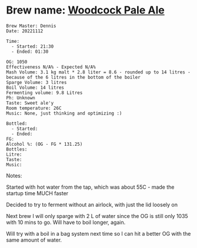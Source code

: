 # Brew name: [Woodcock Pale Ale](../brews/woodcock_pale_ale.md.md)
```
Brew Master: Dennis
Date: 20221112

Time:
  - Started: 21:30
  - Ended: 01:30

OG: 1050
Effectiveness N/A% - Expected N/A%
Mash Volume: 3.1 kg malt * 2.8 liter = 8.6 - rounded up to 14 litres - because of the 6 litres in the bottom of the boiler
Sparge Volume: 3 litres
Boil Volume: 14 litres
Fermenting volume: 9.8 Litres
Ph: Unknown
Taste: Sweet ale'y
Room temperature: 26C
Music: None, just thinking and optimizing :)
```

```
Bottled: 
  - Started:
  - Ended: 
FG: 
Alcohol %: (OG - FG * 131.25)
Bottles: 
Litre:
Taste: 
Music:
```

Notes:

Started with hot water from the tap, which was about 55C - made the startup time MUCH faster

Decided to try to ferment without an airlock, with just the lid loosely on

Next brew I will only sparge with 2 L of water since the OG is still only 1035 with 10 mins to go. Will have to boil longer, again.

Will try with a boil in a bag system next time so I can hit a better OG with the same amount of water.
